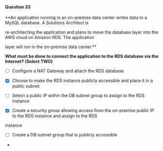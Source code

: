 #### Question  33


**An application running in an on-premise data center writes data to a MySQL database. A Solutions Architect is

re-architecting the application and plans to move the database layer into the AWS cloud on Amazon RDS. The application

layer will run in the on-premise data center.**


**What must be done to connect the application to the RDS database via the Internet? (Select TWO)**


- [ ] Configure a NAT Gateway and attach the RDS database


- [x] Choose to make the RDS instance publicly accessible and place it in a public subnet


- [ ] Select a public IP within the DB subnet group to assign to the RDS instance


- [x] Create a security group allowing access from the on-premise public IP to the RDS instance and assign to the RDS

instance


- [ ] Create a DB subnet group that is publicly accessible


*
